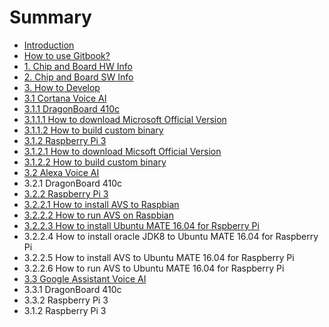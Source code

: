 # Summary

* [Introduction](README.md)
* [How to use Gitbook?](how-to-use-gitbook.md)
* [1. Chip and Board HW Info](1-chip-and-board-hw-info.md)
* [2. Chip and Board SW Info](2-chip-and-board-sw-info.md)
* [3. How to Develop](3-how-to-develop.md)
* [3.1 Cortana Voice AI](3-1-cortana-voice-aimd.md)
* [3.1.1 DragonBoard 410c](311-dragonboard-410c.md)
* [3.1.1.1 How to download Microsoft Official Version](3111-how-to-download-microsoft-official-version.md)
* [3.1.1.2 How to build custom binary](3112-how-to-build-custom-binary.md)
* [3.1.2 Raspberry Pi 3](312-raspberry-pi-3.md)
* [3.1.2.1 How to download Micsoft Official Version](3121-how-to-download-micsoft-official-version.md)
* [3.1.2.2 How to build custom binary](3122-how-to-build-custom-binary.md)
* [3.2 Alexa Voice AI](32-alexa-voice-ai.md)
* 3.2.1 DragonBoard 410c
* [3.2.2 Raspberry Pi 3](322-raspberry-pi-3.md)
* [3.2.2.1 How to install AVS to Raspbian](3221-how-to-install-avs-to-raspbian.md)
* [3.2.2.2 How to run AVS on Raspbian](3222-how-to-run-avs-on-raspbian.md)
* [3.2.2.3 How to install Ubuntu MATE 16.04 for Rspberry Pi](3223-how-to-install-ubuntu-mate-1604-for-rspberry-pi.md)
* 3.2.2.4 How to install oracle JDK8 to Ubuntu MATE 16.04 for Raspberry Pi
* 3.2.2.5 How to install AVS to Ubuntu MATE 16.04 for Raspberry Pi
* 3.2.2.6 How to run AVS to Ubuntu MATE 16.04 for Raspberry Pi
* [3.3 Google Assistant Voice AI](3-3-google-assistant-aimd.md)
* 3.3.1 DragonBoard 410c
* 3.3.2 Raspberry Pi 3
* 3.1.2 Raspberry Pi 3


